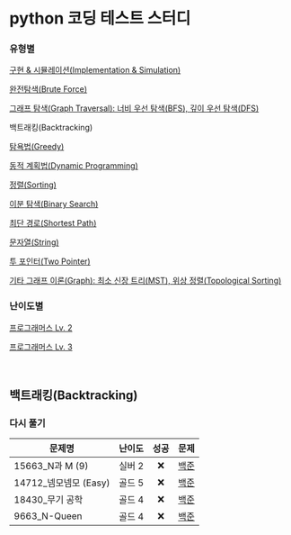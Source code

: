 # python 코딩 테스트 스터디
### 유형별
[구현 & 시뮬레이션(Implementation & Simulation)](/implementation_and_simulation/README.md)

[완전탐색(Brute Force)](/brute_force/README.md)

[그래프 탐색(Graph Traversal): 너비 우선 탐색(BFS), 깊이 우선 탐색(DFS)](/graph_traversal/README.md)

백트래킹(Backtracking)

[탐욕법(Greedy)](/greedy/README.md)

[동적 계획법(Dynamic Programming)](/dynamic_programming/README.md)

[정렬(Sorting)](/sorting/README.md)

[이분 탐색(Binary Search)](/binary_search/README.md)

[최단 경로(Shortest Path)](/shortest_path/README.md)

[문자열(String)](/string/README.md)

[투 포인터(Two Pointer)](/two_pointer/README.md)

[기타 그래프 이론(Graph): 최소 신장 트리(MST), 위상 정렬(Topological Sorting)](/graph/README.md)


### 난이도별
[프로그래머스 Lv. 2](/Programmers/Programmers_Lv2/README.md)

[프로그래머스 Lv. 3](/Programmers/Programmers_Lv3/README.md)

<br>

## 백트래킹(Backtracking)
### 다시 풀기
|문제명|난이도|성공|문제|
|-----|:----:|:----:|:----:|
|15663_N과 M (9)|실버 2|❌|[백준](https://www.acmicpc.net/problem/15663)|
|14712_넴모넴모 (Easy)|골드 5|❌|[백준](https://www.acmicpc.net/problem/14712)|
|18430_무기 공학|골드 4|❌|[백준](https://www.acmicpc.net/problem/18430)|
|9663_N-Queen|골드 4|❌|[백준](https://www.acmicpc.net/problem/9663)|
